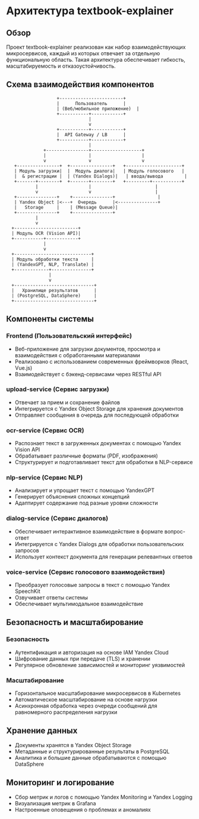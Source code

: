 # Архитектура textbook-explainer

## Обзор

Проект textbook-explainer реализован как набор взаимодействующих микросервисов, каждый из которых отвечает за отдельную функциональную область. Такая архитектура обеспечивает гибкость, масштабируемость и отказоустойчивость.

## Схема взаимодействия компонентов

```
                   +------------------------+
                   |      Пользователь      |
                   | (Веб/мобильное приложение)  |
                   +-----------+------------+
                               |
                               v
                   +-----------+------------+
                   |  API Gateway / LB      |
                   +-----------+------------+
                               |
              +----------------+-------------------+
              |                |                   |
              v                v                   v
   +----------------+  +----------------+   +---------------------+
   | Модуль загрузки|  |  Модуль диалога|   | Модуль голосового   |
   |  & регистрации |  | (Yandex Dialogs)|   | ввода/вывода        |
   +-------+--------+  +-------+--------+   +---------+-----------+
           |                   |                        |
           v                   v                        |
   +---------------+    +---------------+                |
   | Yandex Object |<---+  Очередь      |<---------------+
   |   Storage     |    | (Message Queue)|
   +---------------+    +---------------+
           |
           v
  +------------------------+
  | Модуль OCR (Vision API)|
  +-----------+------------+
              |
              v
  +-----------------------------+
  | Модуль обработки текста     |
  | (YandexGPT, NLP, Translate) |
  +-------------+---------------+
                |
                v
  +------------------------------+
  |   Хранилище результатов      |
  | (PostgreSQL, DataSphere)     |
  +------------------------------+
```

## Компоненты системы

### Frontend (Пользовательский интерфейс)
- Веб-приложение для загрузки документов, просмотра и взаимодействия с обработанными материалами
- Реализовано с использованием современных фреймворков (React, Vue.js)
- Взаимодействует с бэкенд-сервисами через RESTful API

### upload-service (Сервис загрузки)
- Отвечает за прием и сохранение файлов
- Интегрируется с Yandex Object Storage для хранения документов
- Отправляет сообщения в очередь для последующей обработки

### ocr-service (Сервис OCR)
- Распознает текст в загруженных документах с помощью Yandex Vision API
- Обрабатывает различные форматы (PDF, изображения)
- Структурирует и подготавливает текст для обработки в NLP-сервисе

### nlp-service (Сервис NLP)
- Анализирует и упрощает текст с помощью YandexGPT
- Генерирует объяснения сложных концепций
- Адаптирует содержание под разные уровни сложности

### dialog-service (Сервис диалогов)
- Обеспечивает интерактивное взаимодействие в формате вопрос-ответ
- Интегрируется с Yandex Dialogs для обработки пользовательских запросов
- Использует контекст документа для генерации релевантных ответов

### voice-service (Сервис голосового взаимодействия)
- Преобразует голосовые запросы в текст с помощью Yandex SpeechKit
- Озвучивает ответы системы
- Обеспечивает мультимодальное взаимодействие

## Безопасность и масштабирование

### Безопасность
- Аутентификация и авторизация на основе IAM Yandex Cloud
- Шифрование данных при передаче (TLS) и хранении
- Регулярное обновление зависимостей и мониторинг уязвимостей

### Масштабирование
- Горизонтальное масштабирование микросервисов в Kubernetes
- Автоматическое масштабирование на основе нагрузки
- Асинхронная обработка через очереди сообщений для равномерного распределения нагрузки

## Хранение данных
- Документы хранятся в Yandex Object Storage
- Метаданные и структурированные результаты в PostgreSQL
- Аналитика и большие данные обрабатываются с помощью DataSphere

## Мониторинг и логирование
- Сбор метрик и логов с помощью Yandex Monitoring и Yandex Logging
- Визуализация метрик в Grafana
- Настроенные оповещения о проблемах и аномалиях
